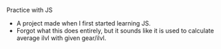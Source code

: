 Practice with JS
- A project made when I first started learning JS.
- Forgot what this does entirely, but it sounds like it is used to calculate average ilvl with given gear/ilvl.
